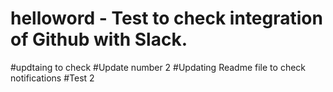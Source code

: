 # helloword - Test to check integration of Github with Slack.
#updtaing to check
#Update number 2
#Updating Readme file to check notifications
#Test 2
